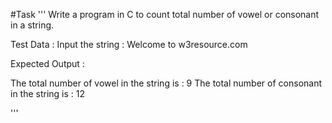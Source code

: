 #Task
'''
Write a program in C to count total number of vowel or consonant in a string. 

Test Data :
Input the string : Welcome to w3resource.com

Expected Output :

The total number of vowel in the string is : 9 
The total number of consonant in the string is : 12 

'''
